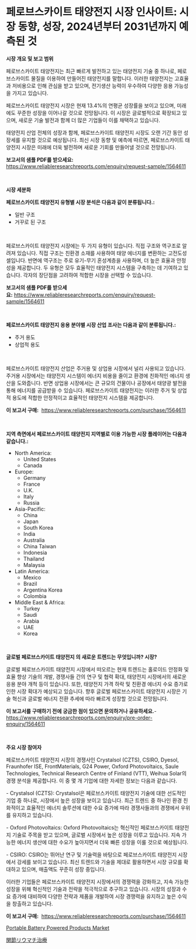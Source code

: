 <p><h1>페로브스카이트 태양전지 시장 인사이트: 시장 동향, 성장, 2024년부터 2031년까지 예측된 것</h1></p><p><strong>시장 개요 및 보고 범위</strong></p>
<p><p>페로브스카이트 태양전지는 최근 빠르게 발전하고 있는 태양전지 기술 중 하나로, 페로브스카이트 물질을 이용하여 만들어진 태양전지를 말합니다. 이러한 태양전지는 고효율과 저비용으로 인해 관심을 받고 있으며, 전기생산 능력이 우수하여 다양한 응용 가능성을 가지고 있습니다.</p><p>페로브스카이트 태양전지 시장은 현재 13.4%의 연평균 성장률을 보이고 있으며, 미래에도 꾸준한 성장을 이어나갈 것으로 전망됩니다. 이 시장은 글로벌적으로 확장되고 있으며, 새로운 기술 발전과 함께 더 많은 기업들이 이를 채택하고 있습니다.</p><p>태양전지 산업 전체의 성장과 함께, 페로브스카이트 태양전지 시장도 오랜 기간 동안 성장세를 유지할 것으로 예상됩니다. 최신 시장 동향 및 예측에 따르면, 페로브스카이트 태양전지 시장은 미래에 더욱 발전하며 새로운 기회를 만들어낼 것으로 전망됩니다.</p></p>
<p><strong>보고서의 샘플 PDF를 받으세요:</strong> <a href="https://www.reliableresearchreports.com/enquiry/request-sample/1564611">https://www.reliableresearchreports.com/enquiry/request-sample/1564611</a></p>
<p>&nbsp;</p>
<p><strong>시장 세분화</strong></p>
<p><strong>페로브스카이트 태양전지 유형별 시장 분석은 다음과 같이 분류됩니다.:</strong></p>
<p><ul><li>일반 구조</li><li>거꾸로 된 구조</li></ul></p>
<p>&nbsp;</p>
<p><p>페로브스카이트 태양전지 시장에는 두 가지 유형이 있습니다. 직접 구조와 역구조로 알려져 있습니다. 직접 구조는 친환경 소재를 사용하여 태양 에너지를 변환하는 고전도성 셀입니다. 반면에 역구조는 주로 유기-무기 혼성계층을 사용하며, 더 높은 효율과 안정성을 제공합니다. 두 유형은 모두 효율적인 태양전지 시스템을 구축하는 데 기여하고 있습니다. 각자의 장단점을 고려하여 적합한 시장을 선택할 수 있습니다.</p></p>
<p><strong>보고서의 샘플 PDF를 받으세요:</strong>&nbsp;<a href="https://www.reliableresearchreports.com/enquiry/request-sample/1564611">https://www.reliableresearchreports.com/enquiry/request-sample/1564611</a></p>
<p>&nbsp;</p>
<p><strong> 페로브스카이트 태양전지 응용 분야별 시장 산업 조사는 다음과 같이 분류됩니다.:</strong></p>
<p><ul><li>주거 용도</li><li>상업적 용도</li></ul></p>
<p>&nbsp;</p>
<p><p>페로브스카이트 태양전지 산업은 주거용 및 상업용 시장에서 널리 사용되고 있습니다. 주거용 시장에서는 태양전지 시스템이 에너지 비용을 줄이고 환경에 친화적인 에너지 생산을 도와줍니다. 반면 상업용 시장에서는 큰 규모의 건물이나 공장에서 태양광 발전을 통해 에너지를 공급받을 수 있습니다. 페로브스카이트 태양전지는 이러한 주거 및 상업적 용도에 적합한 안정적이고 효율적인 태양전지 시스템을 제공합니다.</p></p>
<p><strong>이 보고서 구매:</strong>&nbsp; <a href="https://www.reliableresearchreports.com/purchase/1564611">https://www.reliableresearchreports.com/purchase/1564611</a></p>
<p>&nbsp;</p>
<p><strong>지역 측면에서 페로브스카이트 태양전지 지역별로 이용 가능한 시장 플레이어는 다음과 같습니다.:</strong></p>
<p><ul>
    <li>
        North America:
        <ul>
            <li>United States</li>
            <li>Canada</li>
        </ul>
    </li>
    <li>
        Europe:
        <ul>
            <li>Germany</li>
            <li>France</li>
            <li>U.K.</li>
            <li>Italy</li>
            <li>Russia</li>
        </ul>
    </li>
    <li>
        Asia-Pacific:
        <ul>
            <li>China</li>
            <li>Japan</li>
            <li>South Korea</li>
            <li>India</li>
            <li>Australia</li>
            <li>China Taiwan</li>
            <li>Indonesia</li>
            <li>Thailand</li>
            <li>Malaysia</li>
        </ul>
    </li>
    <li>
        Latin America:
        <ul>
            <li>Mexico</li>
            <li>Brazil</li>
            <li>Argentina Korea</li>
            <li>Colombia</li>
        </ul>
    </li>
    <li>
        Middle East & Africa:
        <ul>
            <li>Turkey</li>
            <li>Saudi</li>
            <li>Arabia</li>
            <li>UAE</li>
            <li>Korea</li>
        </ul>
    </li>
    </ul></p>
<p>&nbsp;</p>
<p><strong>글로벌 페로브스카이트 태양전지 의 새로운 트렌드는 무엇입니까? 시장?</strong></p>
<p><p>글로벌 페로브스카이트 태양전지 시장에서 떠오르는 현재 트렌드는 홀로이드 안정화 및 효율 향상 기술의 개발, 경쟁사들 간의 연구 및 협력 확대, 태양전지 시장에서의 새로운 응용 분야 개척 등이 있습니다. 또한, 태양전지 가격 하락 및 친환경 에너지 수요 증가로 인한 시장 확대가 예상되고 있습니다. 향후 글로벌 페로브스카이트 태양전지 시장은 기술 혁신과 글로벌 에너지 전환 추세에 따라 빠르게 성장할 것으로 전망됩니다.</p></p>
<p><strong>이 보고서를 구매하기 전에 궁금한 점이 있으면 문의하거나 공유하세요.</strong>- <a href="https://www.reliableresearchreports.com/enquiry/pre-order-enquiry/1564611">https://www.reliableresearchreports.com/enquiry/pre-order-enquiry/1564611</a></p>
<p>&nbsp;</p>
<p><strong>주요 시장 참여자</strong></p>
<p><p>페로브스카이트 태양전지 시장의 경쟁사인 Crystalsol (CZTS), CSIRO, Dyesol, Fraunhofer ISE, FrontMaterials, G24 Power, Oxford Photovoltaics, Saule Technologies, Technical Research Centre of Finland (VTT), Weihua Solar의 경쟁 분석을 제공합니다. 이 중 몇 개 기업에 대한 자세한 정보는 다음과 같습니다.</p><p>- Crystalsol (CZTS): Crystalsol은 페로브스카이트 태양전지 기술에 대한 선도적인 기업 중 하나로, 시장에서 높은 성장을 보이고 있습니다. 최근 트렌드 중 하나인 환경 친화적이고 효율적인 에너지 솔루션에 대한 수요 증가에 따라 경쟁사들과의 경쟁에서 우위를 유지하고 있습니다.</p><p>- Oxford Photovoltaics: Oxford Photovoltaics는 혁신적인 페로브스카이트 태양전지 기술로 주목을 받고 있으며, 글로벌 시장에서 높은 성장을 이루고 있습니다. 지속 가능한 에너지 생산에 대한 수요가 높아지면서 더욱 빠른 성장을 이룰 것으로 예상됩니다.</p><p>- CSIRO: CSIRO는 뛰어난 연구 및 기술력을 바탕으로 페로브스카이트 태양전지 시장에서 강세를 보이고 있습니다. 최신 트렌드와 기술을 제대로 활용하면서 시장 규모를 확대하고 있으며, 매출액도 꾸준히 성장 중입니다.</p><p>이러한 기업들은 페로브스카이트 태양전지 시장에서의 경쟁력을 강화하고, 지속 가능한 성장을 위해 혁신적인 기술과 전략을 적극적으로 추구하고 있습니다. 시장의 성장과 수요 증가에 대비하여 다양한 전략과 제품을 개발하여 시장 경쟁력을 유지하고 높은 수익을 창출하고 있습니다.</p></p>
<p><strong>이 보고서 구매:</strong>&nbsp;&nbsp;<a href="https://www.reliableresearchreports.com/purchase/1564611">https://www.reliableresearchreports.com/purchase/1564611</a></p>
<p><p><a href="https://github.com/RickHolmes3/Market-Research-Report-List-4/blob/main/portable-battery-powered-products-market.md">Portable Battery Powered Products Market</a></p><p><a href="https://github.com/zekaoe592392/Market-Research-Report-List-1/blob/main/46252687187.md">関節リウマチ治療</a></p></p>
